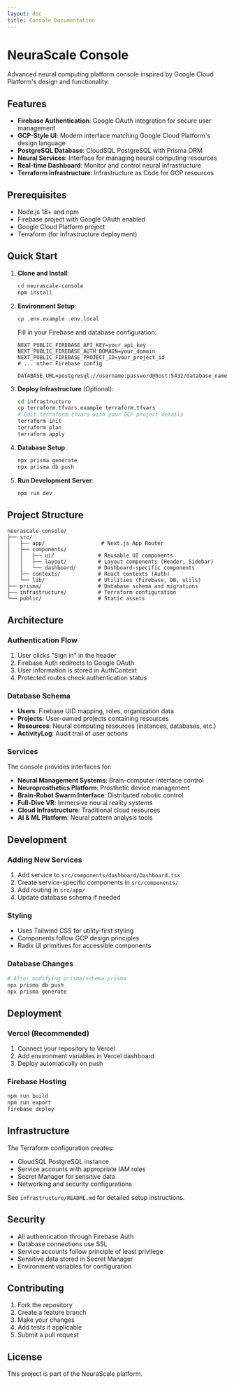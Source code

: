 ```yaml
---
layout: doc
title: Console Documentation
---
```


# NeuraScale Console

Advanced neural computing platform console inspired by Google Cloud Platform's design and functionality.

## Features

- **Firebase Authentication**: Google OAuth integration for secure user management
- **GCP-Style UI**: Modern interface matching Google Cloud Platform's design language
- **PostgreSQL Database**: CloudSQL PostgreSQL with Prisma ORM
- **Neural Services**: Interface for managing neural computing resources
- **Real-time Dashboard**: Monitor and control neural infrastructure
- **Terraform Infrastructure**: Infrastructure as Code for GCP resources

## Prerequisites

- Node.js 18+ and npm
- Firebase project with Google OAuth enabled
- Google Cloud Platform project
- Terraform (for infrastructure deployment)

## Quick Start

1. **Clone and Install**:

   ```bash
   cd neurascale-console
   npm install
   ```

2. **Environment Setup**:

   ```bash
   cp .env.example .env.local
   ```

   Fill in your Firebase and database configuration:

   ```env
   NEXT_PUBLIC_FIREBASE_API_KEY=your_api_key
   NEXT_PUBLIC_FIREBASE_AUTH_DOMAIN=your_domain
   NEXT_PUBLIC_FIREBASE_PROJECT_ID=your_project_id
   # ... other Firebase config

   DATABASE_URL=postgresql://username:password@host:5432/database_name
   ```

3. **Deploy Infrastructure** (Optional):

   ```bash
   cd infrastructure
   cp terraform.tfvars.example terraform.tfvars
   # Edit terraform.tfvars with your GCP project details
   terraform init
   terraform plan
   terraform apply
   ```

4. **Database Setup**:

   ```bash
   npx prisma generate
   npx prisma db push
   ```

5. **Run Development Server**:
   ```bash
   npm run dev
   ```

## Project Structure

```
neurascale-console/
├── src/
│   ├── app/                  # Next.js App Router
│   ├── components/
│   │   ├── ui/              # Reusable UI components
│   │   ├── layout/          # Layout components (Header, Sidebar)
│   │   └── dashboard/       # Dashboard-specific components
│   ├── contexts/            # React contexts (Auth)
│   └── lib/                 # Utilities (Firebase, DB, utils)
├── prisma/                  # Database schema and migrations
├── infrastructure/          # Terraform configuration
└── public/                  # Static assets
```

## Architecture

### Authentication Flow

1. User clicks "Sign in" in the header
2. Firebase Auth redirects to Google OAuth
3. User information is stored in AuthContext
4. Protected routes check authentication status

### Database Schema

- **Users**: Firebase UID mapping, roles, organization data
- **Projects**: User-owned projects containing resources
- **Resources**: Neural computing resources (instances, databases, etc.)
- **ActivityLog**: Audit trail of user actions

### Services

The console provides interfaces for:

- **Neural Management Systems**: Brain-computer interface control
- **Neuroprosthetics Platform**: Prosthetic device management
- **Brain-Robot Swarm Interface**: Distributed robotic control
- **Full-Dive VR**: Immersive neural reality systems
- **Cloud Infrastructure**: Traditional cloud resources
- **AI & ML Platform**: Neural pattern analysis tools

## Development

### Adding New Services

1. Add service to `src/components/dashboard/Dashboard.tsx`
2. Create service-specific components in `src/components/`
3. Add routing in `src/app/`
4. Update database schema if needed

### Styling

- Uses Tailwind CSS for utility-first styling
- Components follow GCP design principles
- Radix UI primitives for accessible components

### Database Changes

```bash
# After modifying prisma/schema.prisma
npx prisma db push
npx prisma generate
```

## Deployment

### Vercel (Recommended)

1. Connect your repository to Vercel
2. Add environment variables in Vercel dashboard
3. Deploy automatically on push

### Firebase Hosting

```bash
npm run build
npm run export
firebase deploy
```

## Infrastructure

The Terraform configuration creates:

- CloudSQL PostgreSQL instance
- Service accounts with appropriate IAM roles
- Secret Manager for sensitive data
- Networking and security configurations

See `infrastructure/README.md` for detailed setup instructions.

## Security

- All authentication through Firebase Auth
- Database connections use SSL
- Service accounts follow principle of least privilege
- Sensitive data stored in Secret Manager
- Environment variables for configuration

## Contributing

1. Fork the repository
2. Create a feature branch
3. Make your changes
4. Add tests if applicable
5. Submit a pull request

## License

This project is part of the NeuraScale platform.
